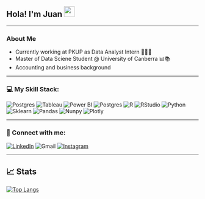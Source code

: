 ## Hola! I'm **Juan** <img src="https://raw.githubusercontent.com/syedareehaquasar/syedareehaquasar/master/gifs/Hi.gif" width="28px"></h1>
________________________________________________________________________________________________________________________________________________________________________________

### About Me
- Currently working at PKUP as Data Analyst Intern 👨🏻‍💻 
- Master of Data Sciene Student @ University of Canberra 📊📚
- Accounting and business background 
________________________________________________________________________________________________________________________________________________________________________________

### 💻 My Skill Stack:
![Postgres](https://img.shields.io/badge/PostgreSQL-316192?style=for-the-badge&logo=postgresql&logoColor=white!)
![Tableau](https://img.shields.io/badge/Tableau-E97627?style=for-the-badge&logo=Tableau&logoColor=white) 
![Power BI](https://img.shields.io/badge/PowerBI-F2C811?style=for-the-badge&logo=Power%20BI&logoColor=black) 
![Postgres](https://img.shields.io/badge/PostgreSQL-316192?style=for-the-badge&logo=postgresql&logoColor=white)
![R](https://img.shields.io/badge/r-%23276DC3.svg?style=for-the-badge&logo=r&logoColor=white) 
![RStudio](https://img.shields.io/badge/RStudio-75AADB?style=for-the-badge&logo=RStudio&logoColor=white) 
![Python](https://img.shields.io/badge/Python-3776AB?style=for-the-badge&logo=python&logoColor=white)
![Sklearn](https://img.shields.io/badge/scikit_learn-F7931E?style=for-the-badge&logo=scikit-learn&logoColor=white)
![Pandas](https://img.shields.io/badge/Pandas-2C2D72?style=for-the-badge&logo=pandas&logoColor=white)
![Nunpy](https://img.shields.io/badge/Numpy-777BB4?style=for-the-badge&logo=numpy&logoColor=white)
![Plotly](https://img.shields.io/badge/Plotly-239120?style=for-the-badge&logo=plotly&logoColor=white)


________________________________________________________________________________________________________________________________________________________________________________

### 📲 Connect with me:
[![LinkedIn](https://img.shields.io/badge/linkedin-%230077B5.svg?style=for-the-badge&logo=linkedin&logoColor=white)](https://www.linkedin.com/in/juancarlosguarino/)
 ![Gmail](https://img.shields.io/badge/guarinojuancarlos@gmail.com-D14836?style=for-the-badge&logo=gmail&logoColor=white)
[![Instagram](https://img.shields.io/badge/Instagram-%23E4405F.svg?style=for-the-badge&logo=Instagram&logoColor=white)](https://www.instagram.com/juannguarino/)

________________________________________________________________________________________________________________________________________________________________________________
## 📈 Stats 
[![Top Langs](https://github-readme-stats.vercel.app/api/top-langs/?username=juanguarino&layout=compact)](https://github.com/juanguarino)
